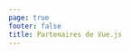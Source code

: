 ```yaml
---
page: true
footer: false
title: Partenaires de Vue.js
---
```


<script setup>
import PartnerLanding from './components/PartnerLanding.vue'
</script>

<PartnerLanding />
